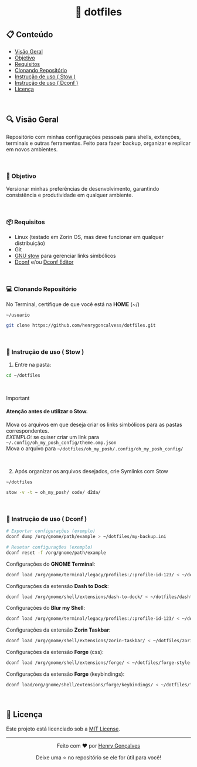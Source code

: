 <h1 align=center>📂 dotfiles</h1>

## 📋 Conteúdo

- [Visão Geral](#overview)
- [Objetivo](#objective)
- [Requisitos](#prerequisites)
- [Clonando Repositório](#cloning-repo)
- [Instrução de uso ( Stow )](#use1)
- [Instrução de uso ( Dconf )](#use2)
- [Licença](#license)

<br>

<a name="overview"></a>
## 🔍 Visão Geral

Repositório com minhas configurações pessoais para shells, extenções, terminais e outras ferramentas.
Feito para fazer backup, organizar e replicar em novos ambientes.

<br>

<a name="objective"></a>
### 🎯 Objetivo

Versionar minhas preferências de desenvolvimento, garantindo consistência e produtividade em qualquer ambiente.

<br>

<a name="prerequisites"></a>
### 📦 Requisitos

- Linux (testado em Zorin OS, mas deve funcionar em qualquer distribuição)
- Git
- [GNU stow](https://www.gnu.org/software/stow/) para gerenciar links simbólicos
- [Dconf](https://wiki.gnome.org/Projects/dconf) e/ou [Dconf Editor](https://wiki.gnome.org/Apps(2f)DconfEditor.html)

<br>

<a name="cloning-repo"></a>
### 💻 Clonando Repositório

No Terminal, certifique de que você está na **HOME** (~/)

`~/usuario`
```bash
git clone https://github.com/henrygoncalvess/dotfiles.git
```

<br>

<a name="use1"></a>
### 📜 Instrução de uso ( Stow )

1. Entre na pasta:

```bash
cd ~/dotfiles
```  
<br>

> [!IMPORTANT]
> #### Atenção antes de utilizar o Stow.
> Mova os arquivos em que deseja criar os links simbólicos para as pastas correspondentes.  
> _EXEMPLO:_ se quiser criar um link para `~/.config/oh_my_posh_config/theme.omp.json`  
> Mova o arquivo para `~/dotfiles/oh_my_posh/.config/oh_my_posh_config/`
<br>

2. Após organizar os arquivos desejados, crie Symlinks com Stow

`~/dotfiles`
```bash
stow -v -t ~ oh_my_posh/ code/ d2da/
```

<br>

<a name="use2"></a>
### 📜 Instrução de uso ( Dconf )

```bash
# Exportar configurações (exemplo)
dconf dump /org/gnome/path/example > ~/dotfiles/my-backup.ini

# Resetar configurações (exemplo)
dconf reset -f /org/gnome/path/example
```

Configurações do **GNOME Terminal**:

```bash
dconf load /org/gnome/terminal/legacy/profiles:/:profile-id-123/ < ~/dotfiles/gnome-terminal-backup.ini
```

Configurações da extensão **Dash to Dock**:

```bash
dconf load /org/gnome/shell/extensions/dash-to-dock/ < ~/dotfiles/dashtdock-backup.ini
```

Configurações do **Blur my Shell**:

```bash
dconf load /org/gnome/terminal/legacy/profiles:/:profile-id-123/ < ~/dotfiles/blur-my-shell-backup.ini
```

Configurações da extensão **Zorin Taskbar**:

```bash
dconf load /org/gnome/shell/extensions/zorin-taskbar/ < ~/dotfiles/zorin-taskbar-backup.ini
```

Configurações da extensão **Forge** (css):

```bash
dconf load /org/gnome/shell/extensions/forge/ < ~/dotfiles/forge-style-backup.ini
```

Configurações da extensão **Forge** (keybindings):

```bash
dconf load/org/gnome/shell/extensions/forge/keybindings/ < ~/dotfiles/forge-keybindings-backup.ini
```

<br>

<a name="license"></a>
## 📄 Licença

Este projeto está licenciado sob a [MIT License](https://github.com/henrygoncalvess/dotfiles/blob/main/LICENSE).

---

<div align="center">
  <p>Feito com ❤️ por <a href="https://github.com/henrygoncalvess">Henry Gonçalves</a></p>
  <p>Deixe uma ⭐ no repositório se ele for útil para você!</p>
</div>
